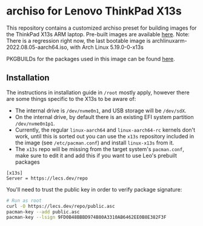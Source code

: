 # archiso for Lenovo ThinkPad X13s

This repository contains a customized archiso preset for building images for the ThinkPad X13s ARM laptop. Pre-built images are available [here](https://ironrobin.net/linux-x13s/alpha/). Note: There is a regression right now, the last bootable image is archlinuxarm-2022.08.05-aarch64.iso, with Arch Linux 5.19.0-0-x13s


PKGBUILDs for the packages used in this image can be found [here](https://github.com/szclsya/x13s-alarm).

## Installation
The instructions in installation guide in `/root` mostly apply, however there are some things specific to the X13s to be aware of:

 * The internal drive is `/dev/nvme0n1`, and USB storage will be `/dev/sdX`.
 * On the internal drive, by default there is an existing EFI system partition `/dev/nvme0n1p1`.
 * Currently, the regular `linux-aarch64` and `linux-aarch64-rc` kernels don't work, until this is sorted out you can use the `x13s` repository included in the image (see `/etc/pacman.conf`) and install `linux-x13s` from it.
 * The `x13s` repo will be missing from the target system's `pacman.conf`, make sure to edit it and add this if you want to use Leo's prebuilt packages
```
[x13s]
Server = https://lecs.dev/repo
```

You'll need to trust the public key in order to verify package signature:

```bash
# Run as root
curl -O https://lecs.dev/repo/public.asc
pacman-key --add public.asc
pacman-key --lsign 9FD0B48BBBD974B80A3310AB6462EE0B8E382F3F
```
